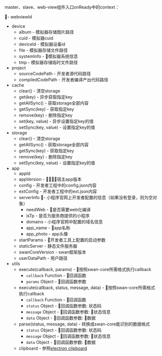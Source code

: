 master、slave、web-view组件入口onReady中的context：

- webviewId
- device
  - album - 模拟器存储图片路径
  - cuid - 模拟器cuid
  - deviceId - 模拟器设备id
  - file - 模拟器存储文件路径
  - systemInfo - 模拟器系统信息
  - tmp - 模拟器存储临时文件路径
- project
    - sourceCodePath - 开发者源代码路径
    - compiledCodePath - 开发者编译产出代码路径
- cache
    - clear() - 清空storage
    - get(key) - 异步获取指定key
    - getAllSync() - 获取storage全部内容
    - getSync(key) - 获取指定key
    - remove(key) - 删除指定key
    - set(key, value) - 异步设置指定key的值
    - setSync(key, value) - 设置指定key的值
- storage
    - clear() - 清空storage
    - getAllSync() - 获取storage全部内容
    - getSync(key) - 获取指定key
    - remove(key) - 删除指定key
    - setSync(key, value) - 设置指定key的值
- app
    - appId
    - appVersion - 宿主app版本
    - config - 开发者工程中的config.json内容
    - extConfig - 开发者工程中的ext.json内容
    - serverInfo - 小程序官网上开发者配置的信息（如果没有登录，则为空对象）
      - needWeb - 是否需要web化编译
      - isTp - 是否为服务商提供的小程序
      - domains - 小程序官网中配置的域名信息
      - app_name - app名称
      - app_photo - app头像
    - startParams - 开发者工具上配置的启动参数
    - staticServer - 静态文件服务器
    - swanCoreVersion - swan框架版本
    - userDataPath - 用户路径
- utils
    - execute(callback, params) - 按照swan-core所需格式执行callback
      - `callback` Function - 回调函数
      - `params` Object - 回调函数参数
    - execute(callback, status, message, data) - 按照swan-core所需格式执行callback
      - `callback` Function - 回调函数
      - `status` Object - 回调函数参数: 状态码
      - `message` Object - 回调函数参数: 状态信息
      - `data` Object - 回调函数参数: 数据
    - parse(status, message, data) - 转换成swan-core能识别的数据格式
      - `status` Object - 回调函数参数: 状态码
      - `message` Object - 回调函数参数: 状态信息
      - `data` Object - 回调函数参数: 数据
    - clipboard - 参照[electron clipboard](https://electronjs.org/docs/api/clipboard)

